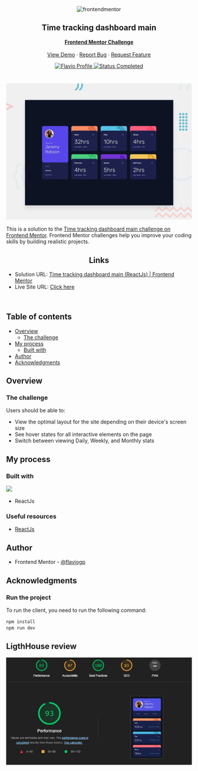 <div id="top"></div>

<div align="center">

  <img src="https://www.frontendmentor.io/static/images/logo-mobile.svg" alt="frontendmentor" width="80">

  <h2 align="center">Time tracking dashboard main</h2>
  <p align="center">
    <a href="https://www.frontendmentor.io/challenges/time-tracking-dashboard-UIQ7167Jw"><strong>Frontend Mentor Challenge</strong></a>
    <br />
    <br />
    <a href="https://article-preview-component-hdez.vercel.app/">View Demo</a>
    ·
    <a href="https://github.com/MelvinAguilar/article-preview-component/issues" target="_blank">Report Bug</a>
    ·
    <a href="https://github.com/MelvinAguilar/article-preview-component/issues" target="_blank">Request Feature</a>
  </p>
</div>

<!-- Bagdes -->
<div align="center">
  <!-- Profile -->
  <a href="https://www.frontendmentor.io/profile/flaviogp">
    <img src="https://img.shields.io/badge/Profile-Flavio%20gomes-07043B?style=for-the-badge&logo=frontendmentor" alt="Flavio Profile">
  </a>
  <!-- Status -->
    <a href="#">
    <img src="https://img.shields.io/badge/Status-Completed-brightgreen?style=for-the-badge" alt="Status Completed">
  </a>

</div>

#

<div align="center">

![](./design/desktop-preview.jpg)

</div>

This is a solution to the [Time tracking dashboard main challenge on Frontend Mentor](https://www.frontendmentor.io/challenges/time-tracking-dashboard-UIQ7167Jw). Frontend Mentor challenges help you improve your coding skills by building realistic projects.

<h2 align="center">Links</h2>

- Solution URL: [Time tracking dashboard main (ReactJs) | Frontend Mentor](https://www.frontendmentor.io/solutions/time-tracking-dashboard-main-using-reactjs-9HpTo0Sbby)
- Live Site URL: [ Click here ](https://celebrated-mousse-ee1d1b.netlify.app/)

<br>

## Table of contents

- [Overview](#overview)
  - [The challenge](#the-challenge)
- [My process](#my-process)
  - [Built with](#built-with)
- [Author](#author)
- [Acknowledgments](#acknowledgments)

## Overview

### The challenge

Users should be able to:

- View the optimal layout for the site depending on their device's screen size
- See hover states for all interactive elements on the page
- Switch between viewing Daily, Weekly, and Monthly stats

## My process

### Built with

<!-- Bagdes -->

![](https://img.shields.io/badge/reactjs-23272F?style=for-the-badge&logo=react&logoColor=149ECA)

- ReactJs

### Useful resources

- [ReactJs](https://react.dev/)

## Author

- Frontend Mentor - [@flaviogp](https://www.frontendmentor.io/profile/flaviogp)

## Acknowledgments

### Run the project

To run the client, you need to run the following command:

```bash
npm install
npm run dev
```

## LigthHouse review
![](./src/assets/lighthouse-review.jpg)